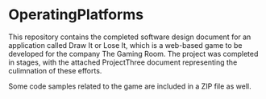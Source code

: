 # OperatingPlatforms

This repository contains the completed software design document for an application called Draw It or Lose It, which is a web-based game to be developed for the company The Gaming Room. The project was completed in stages, with the attached ProjectThree document representing the culimnation of these efforts.

Some code samples related to the game are included in a ZIP file as well.
